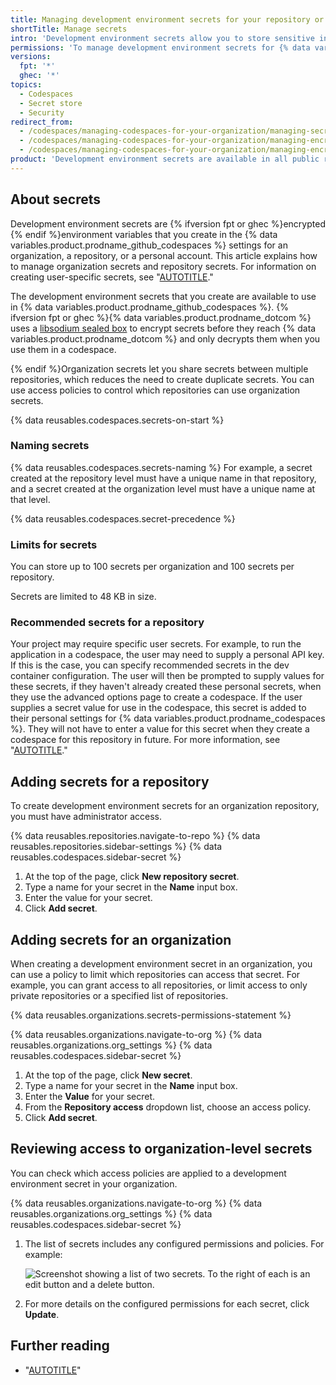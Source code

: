 ```yaml
---
title: Managing development environment secrets for your repository or organization
shortTitle: Manage secrets
intro: 'Development environment secrets allow you to store sensitive information in your organization or repository for use with {% data variables.product.prodname_github_codespaces %}.'
permissions: 'To manage development environment secrets for {% data variables.product.prodname_github_codespaces %} for an organization, you must be an organization owner.'
versions:
  fpt: '*'
  ghec: '*'
topics:
  - Codespaces
  - Secret store
  - Security
redirect_from:
  - /codespaces/managing-codespaces-for-your-organization/managing-secrets-for-your-repository-and-organization-for-github-codespaces
  - /codespaces/managing-codespaces-for-your-organization/managing-encrypted-secrets-for-your-repository-and-organization-for-codespaces
  - /codespaces/managing-codespaces-for-your-organization/managing-encrypted-secrets-for-your-repository-and-organization-for-github-codespaces
product: 'Development environment secrets are available in all public repositories, in private repositories owned by personal accounts, and in private repositories owned by organizations on {% data variables.product.prodname_team %} or {% data variables.product.prodname_enterprise %} plans. For more information, see "[AUTOTITLE](/get-started/learning-about-github/githubs-plans)."'
---
```


## About secrets

Development environment secrets are {% ifversion fpt or ghec %}encrypted {% endif %}environment variables that you create in the {% data variables.product.prodname_github_codespaces %} settings for an organization, a repository, or a personal account. This article explains how to manage organization secrets and repository secrets. For information on creating user-specific secrets, see "[AUTOTITLE](/codespaces/managing-your-codespaces/managing-your-account-specific-secrets-for-github-codespaces)."

The development environment secrets that you create are available to use in {% data variables.product.prodname_github_codespaces %}. {% ifversion fpt or ghec %}{% data variables.product.prodname_dotcom %} uses a [libsodium sealed box](https://libsodium.gitbook.io/doc/public-key_cryptography/sealed_boxes) to encrypt secrets before they reach {% data variables.product.prodname_dotcom %} and only decrypts them when you use them in a codespace.

{% endif %}Organization secrets let you share secrets between multiple repositories, which reduces the need to create duplicate secrets. You can use access policies to control which repositories can use organization secrets.

{% data reusables.codespaces.secrets-on-start %}

### Naming secrets

{% data reusables.codespaces.secrets-naming %} For example, a secret created at the repository level must have a unique name in that repository, and a secret created at the organization level must have a unique name at that level.

  {% data reusables.codespaces.secret-precedence %}

### Limits for secrets

You can store up to 100 secrets per organization and 100 secrets per repository.

Secrets are limited to 48 KB in size.

### Recommended secrets for a repository

Your project may require specific user secrets. For example, to run the application in a codespace, the user may need to supply a personal API key. If this is the case, you can specify recommended secrets in the dev container configuration. The user will then be prompted to supply values for these secrets, if they haven't already created these personal secrets, when they use the advanced options page to create a codespace. If the user supplies a secret value for use in the codespace, this secret is added to their personal settings for {% data variables.product.prodname_codespaces %}. They will not have to enter a value for this secret when they create a codespace for this repository in future. For more information, see "[AUTOTITLE](/codespaces/setting-up-your-project-for-codespaces/configuring-dev-containers/specifying-recommended-secrets-for-a-repository)."

## Adding secrets for a repository

To create development environment secrets for an organization repository, you must have administrator access.

{% data reusables.repositories.navigate-to-repo %}
{% data reusables.repositories.sidebar-settings %}
{% data reusables.codespaces.sidebar-secret %}

1. At the top of the page, click **New repository secret**.
1. Type a name for your secret in the **Name** input box.
1. Enter the value for your secret.
1. Click **Add secret**.

## Adding secrets for an organization

When creating a development environment secret in an organization, you can use a policy to limit which repositories can access that secret. For example, you can grant access to all repositories, or limit access to only private repositories or a specified list of repositories.

{% data reusables.organizations.secrets-permissions-statement %}

{% data reusables.organizations.navigate-to-org %}
{% data reusables.organizations.org_settings %}
{% data reusables.codespaces.sidebar-secret %}

1. At the top of the page, click **New secret**.
1. Type a name for your secret in the **Name** input box.
1. Enter the **Value** for your secret.
1. From the **Repository access** dropdown list, choose an access policy.
1. Click **Add secret**.

## Reviewing access to organization-level secrets

You can check which access policies are applied to a development environment secret in your organization.

{% data reusables.organizations.navigate-to-org %}
{% data reusables.organizations.org_settings %}
{% data reusables.codespaces.sidebar-secret %}

1. The list of secrets includes any configured permissions and policies. For example:

   ![Screenshot showing a list of two secrets. To the right of each is an edit button and a delete button.](/assets/images/help/codespaces/org-secrets-list.png)

1. For more details on the configured permissions for each secret, click **Update**.

## Further reading

- "[AUTOTITLE](/codespaces/managing-your-codespaces/managing-your-account-specific-secrets-for-github-codespaces)"
